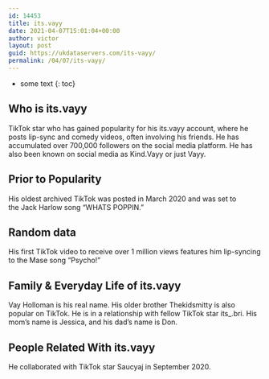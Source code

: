 ```yaml
---
id: 14453
title: its.vayy
date: 2021-04-07T15:01:04+00:00
author: victor
layout: post
guid: https://ukdataservers.com/its-vayy/
permalink: /04/07/its-vayy/
---
```


* some text
{: toc}


## Who is its.vayy



TikTok star who has gained popularity for his its.vayy account, where he posts lip-sync and comedy videos, often involving his friends. He has accumulated over 700,000 followers on the social media platform. He has also been known on social media as Kind.Vayy or just Vayy.

                
                
                
## Prior to Popularity



His oldest archived TikTok was posted in March 2020 and was set to the Jack Harlow song &#8220;WHATS POPPIN.&#8221; 

                
                
                
## Random data



His first TikTok video to receive over 1 million views features him lip-syncing to the Mase song &#8220;Psycho!&#8221; 

                
                
                
## Family & Everyday Life of its.vayy



Vay Holloman is his real name. His older brother Thekidsmitty is also popular on TikTok. He is in a relationship with fellow TikTok star its_.bri. His mom&#8217;s name is Jessica, and his dad&#8217;s name is Don. 

                
                
                
## People Related With its.vayy



He collaborated with TikTok star Saucyaj in September 2020. 

                
              
            
          
          
          